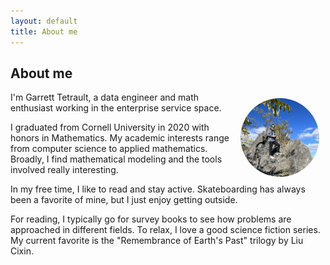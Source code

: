 ```yaml
---
layout: default
title: About me
---
```



## About me

<img src="/assets/images/me.png" style="border-radius:50%;width:25%;float:right;padding:10px;" />

I'm Garrett Tetrault, a data engineer and math enthusiast working in the enterprise service space.

I graduated from Cornell University in 2020 with honors in Mathematics.
My academic interests range from computer science to applied mathematics.
Broadly, I find mathematical modeling and the tools involved really interesting.

In my free time, I like to read and stay active. 
Skateboarding has always been a favorite of mine, but I just enjoy getting outside.

For reading, I typically go for survey books to see how problems are approached in different fields.
To relax, I love a good science fiction series.
My current favorite is the "Remembrance of Earth's Past" trilogy by Liu Cixin.
